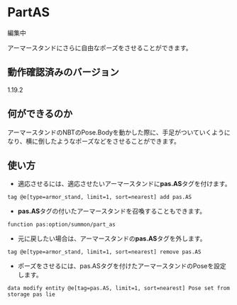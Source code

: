 # PartAS
編集中

アーマースタンドにさらに自由なポーズをさせることができます。

## 動作確認済みのバージョン

1.19.2

## 何ができるのか

アーマースタンドのNBTのPose.Bodyを動かした際に、手足がついていくようになり、横に倒したようなポーズなどをさせることができます。

## 使い方

- 適応させるには、適応させたいアーマースタンドに**pas.AS**タグを付けます。
```mcfunction
tag @e[type=armor_stand, limit=1, sort=nearest] add pas.AS
```


- **pas.AS**タグの付いたアーマースタンドを召喚することもできます。
```mcfunction
function pas:option/summon/part_as
```


- 元に戻したい場合は、アーマースタンドの**pas.AS**タグを外します。
```mcfunction
tag @e[type=armor_stand, limit=1, sort=nearest] remove pas.AS
```


- ポーズをさせるには、pas.ASタグを付けたアーマースタンドのPoseを設定します。
```mcfunction
data modify entity @e[tag=pas.AS, limit=1, sort=nearest] Pose set from storage pas lie
```
